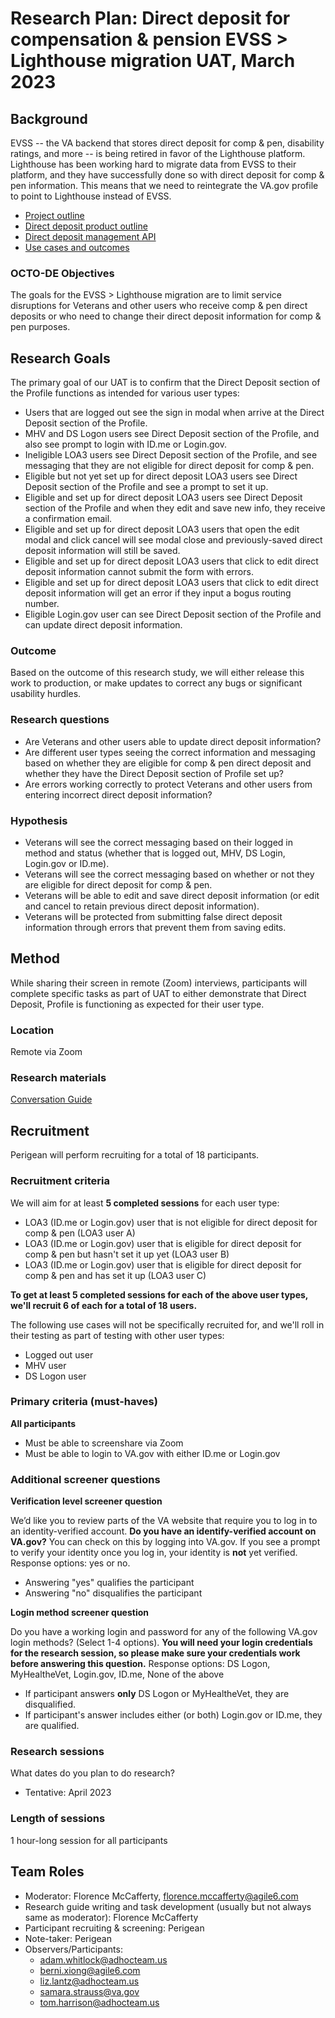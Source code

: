# Research Plan: Direct deposit for compensation & pension EVSS > Lighthouse migration UAT, March 2023

## Background  
EVSS -- the VA backend that stores direct deposit for comp & pen, disability ratings, and more -- is being retired in favor of the Lighthouse platform. Lighthouse has been working hard to migrate data from EVSS to their platform, and they have successfully done so with direct deposit for comp & pen information. This means that we need to reintegrate the VA.gov profile to point to Lighthouse instead of EVSS.

* [Project outline](https://github.com/department-of-veterans-affairs/va.gov-team/tree/master/products/identity-personalization/direct-deposit/evss-lighthouse-migration#readme)
* [Direct deposit product outline](https://github.com/department-of-veterans-affairs/va.gov-team-sensitive/tree/master/products/identity-personalization/direct-deposit)
* [Direct deposit management API](https://developer.va.gov/explore/benefits/docs/direct-deposit-management?version=current)
* [Use cases and outcomes](https://docs.google.com/spreadsheets/d/12gvlkGnwt206BBYY89gDIYG1AtD6j9uCYMr5x99Nzns/edit#gid=0)

### OCTO-DE Objectives 
The goals for the EVSS > Lighthouse migration are to limit service disruptions for Veterans and other users who receive comp & pen direct deposits or who need to change their direct deposit information for comp & pen purposes.

## Research Goals	
The primary goal of our UAT is to confirm that the Direct Deposit section of the Profile functions as intended for various user types:
- Users that are logged out see the sign in modal when arrive at the Direct Deposit section of the Profile. 
- MHV and DS Logon users see Direct Deposit section of the Profile, and also see prompt to login with ID.me or Login.gov.
- Ineligible LOA3 users see Direct Deposit section of the Profile, and see messaging that they are not eligible for direct deposit for comp & pen.
- Eligible but not yet set up for direct deposit LOA3 users see Direct Deposit section of the Profile and see a prompt to set it up.
- Eligible and set up for direct deposit LOA3 users see Direct Deposit section of the Profile and when they edit and save new info, they receive a confirmation email.
- Eligible and set up for direct deposit LOA3 users that open the edit modal and click cancel will see modal close and previously-saved direct deposit information will still be saved.
- Eligible and set up for direct deposit LOA3 users that click to edit direct deposit information cannot submit the form with errors.
- Eligible and set up for direct deposit LOA3 users that click to edit direct deposit information will get an error if they input a bogus routing number.
- Eligible Login.gov user can see Direct Deposit section of the Profile and can update direct deposit information.

### Outcome
Based on the outcome of this research study, we will either release this work to production, or make updates to correct any bugs or significant usability hurdles.

### Research questions
- Are Veterans and other users able to update direct deposit information?
- Are different user types seeing the correct information and messaging based on whether they are eligible for comp & pen direct deposit and whether they have the Direct Deposit section of Profile set up?
- Are errors working correctly to protect Veterans and other users from entering incorrect direct deposit information?

### Hypothesis
- Veterans will see the correct messaging based on their logged in method and status (whether that is logged out, MHV, DS Login, Login.gov or ID.me).
- Veterans will see the correct messaging based on whether or not they are eligible for direct deposit for comp & pen.
- Veterans will be able to edit and save direct deposit information (or edit and cancel to retain previous direct deposit information).
- Veterans will be protected from submitting false direct deposit information through errors that prevent them from saving edits.

## Method	
While sharing their screen in remote (Zoom) interviews, participants will complete specific tasks as part of UAT to either demonstrate that Direct Deposit, Profile is functioning as expected for their user type.

### Location
Remote via Zoom

### Research materials
[Conversation Guide](https://github.com/department-of-veterans-affairs/va.gov-team/edit/master/products/identity-personalization/direct-deposit/evss-lighthouse-migration/UAT/conversation-guide.md)

## Recruitment
Perigean will perform recruiting for a total of 18 participants.

### Recruitment criteria
We will aim for at least **5 completed sessions** for each user type:
* LOA3 (ID.me or Login.gov) user that is not eligible for direct deposit for comp & pen (LOA3 user A)
* LOA3 (ID.me or Login.gov) user that is eligible for direct deposit for comp & pen but hasn't set it up yet (LOA3 user B)
* LOA3 (ID.me or Login.gov) user that is eligible for direct deposit for comp & pen and has set it up (LOA3 user C)

**To get at least 5 completed sessions for each of the above user types, we'll recruit 6 of each for a total of 18 users.**

The following use cases will not be specifically recruited for, and we'll roll in their testing as part of testing with other user types:
* Logged out user
* MHV user
* DS Logon user

### Primary criteria (must-haves)

**All participants**
- Must be able to screenshare via Zoom
- Must be able to login to VA.gov with either ID.me or Login.gov

### Additional screener questions

**Verification level screener question**

We’d like you to review parts of the VA website that require you to log in to an identity-verified account. **Do you have an identify-verified account on VA.gov?**
You can check on this by logging into VA.gov. If you see a prompt to verify your identity once you log in, your identity is **not** yet verified.
Response options: yes or no.
- Answering "yes" qualifies the participant
- Answering "no" disqualifies the participant

**Login method screener question**

Do you have a working login and password for any of the following VA.gov login methods? (Select 1-4 options). **You will need your login credentials for the research session, so please make sure your credentials work before answering this question.**
Response options: DS Logon, MyHealtheVet, Login.gov, ID.me, None of the above
- If participant answers **only** DS Logon or MyHealtheVet, they are disqualified.
- If participant's answer includes either (or both) Login.gov or ID.me, they are qualified.

### Research sessions
What dates do you plan to do research? 
- Tentative: April 2023

### Length of sessions
1 hour-long session for all participants 

## Team Roles	
- Moderator: Florence McCafferty, florence.mccafferty@agile6.com
- Research guide writing and task development (usually but not always same as moderator): Florence McCafferty
- Participant recruiting & screening: Perigean
- Note-taker: Perigean
- Observers/Participants:
  -  <adam.whitlock@adhocteam.us>
  -  <berni.xiong@agile6.com>
  -  <liz.lantz@adhocteam.us>
  -  <samara.strauss@va.gov>
  -  <tom.harrison@adhocteam.us>
